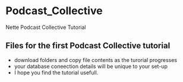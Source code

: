 # Podcast_Collective
Nette Podcast Collective Tutorial

## Files for the first Podcast Collective tutorial

- download folders and copy file contents as the turorial progresses
- your database coneection details will be unique to your set-up
- I hope you find the tutorial usefull.
